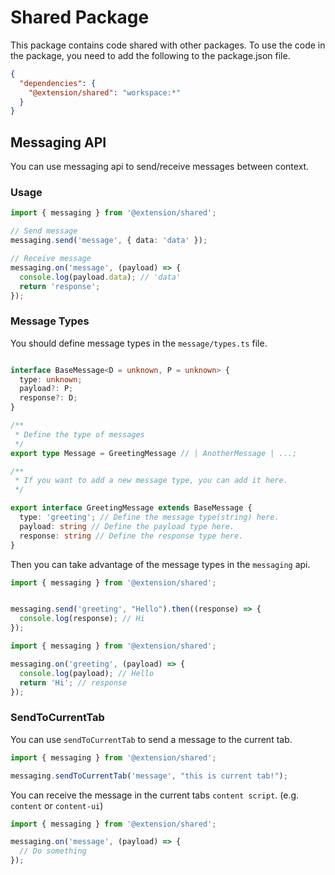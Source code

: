# Shared Package

This package contains code shared with other packages.
To use the code in the package, you need to add the following to the package.json file.

```json
{
  "dependencies": {
    "@extension/shared": "workspace:*"
  }
}
```

## Messaging API

You can use messaging api to send/receive messages between context.

### Usage

```typescript
import { messaging } from '@extension/shared';

// Send message
messaging.send('message', { data: 'data' });

// Receive message
messaging.on('message', (payload) => {
  console.log(payload.data); // 'data'
  return 'response';
});
```

### Message Types

You should define message types in the `message/types.ts` file.

```typescript

interface BaseMessage<D = unknown, P = unknown> {
  type: unknown;
  payload?: P;
  response?: D;
}

/**
 * Define the type of messages
 */
export type Message = GreetingMessage // | AnotherMessage | ...;

/**
 * If you want to add a new message type, you can add it here.
 */

export interface GreetingMessage extends BaseMessage {
  type: 'greeting'; // Define the message type(string) here.
  payload: string // Define the payload type here.
  response: string // Define the response type here.
}
```

Then you can take advantage of the message types in the `messaging` api.

```typescript
import { messaging } from '@extension/shared';


messaging.send('greeting', "Hello").then((response) => {
  console.log(response); // Hi
});
```


```typescript
import { messaging } from '@extension/shared';

messaging.on('greeting', (payload) => {
  console.log(payload); // Hello
  return 'Hi'; // response
});
```

### SendToCurrentTab

You can use `sendToCurrentTab` to send a message to the current tab.

```typescript
import { messaging } from '@extension/shared';

messaging.sendToCurrentTab('message', "this is current tab!");
```

You can receive the message in the current tabs `content script`. (e.g. `content` or `content-ui`) 

```typescript
import { messaging } from '@extension/shared';

messaging.on('message', (payload) => {
  // Do something
});
```
